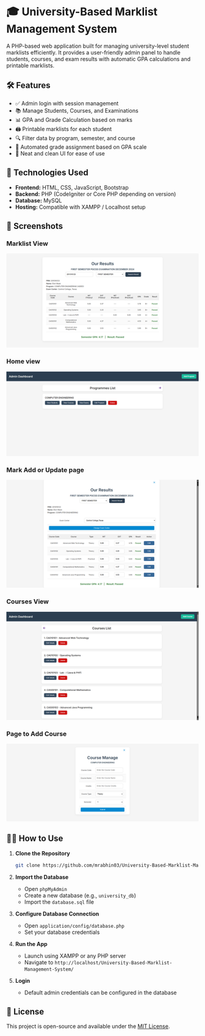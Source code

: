 # 🎓 University-Based Marklist Management System

A PHP-based web application built for managing university-level student marklists efficiently. It provides a user-friendly admin panel to handle students, courses, and exam results with automatic GPA calculations and printable marklists.

## 🛠️ Features

- ✅ Admin login with session management
- 📚 Manage Students, Courses, and Examinations
- 📊 GPA and Grade Calculation based on marks
- 🖨️ Printable marklists for each student
- 🔍 Filter data by program, semester, and course
- 🧮 Automated grade assignment based on GPA scale
- 🧾 Neat and clean UI for ease of use

## 🚀 Technologies Used

- **Frontend:** HTML, CSS, JavaScript, Bootstrap  
- **Backend:** PHP (CodeIgniter or Core PHP depending on version)  
- **Database:** MySQL  
- **Hosting:** Compatible with XAMPP / Localhost setup


## 📸 Screenshots

### Marklist View
![Results Page](Screenshots/Results.png)

### Home view
![Home](Screenshots/Home(Program).png)

### Mark Add or Update page
![Update page](Screenshots/AddOrUpdateMarks.png)

### Courses View
![Courses View](Screenshots/CourseDetails.png)

### Page to Add Course
![Add Course](Screenshots/AddCourse.png)

## 🧑‍💻 How to Use

1. **Clone the Repository**
   ```bash
   git clone https://github.com/mrabhin03/University-Based-Marklist-Management-System
   ```

2. **Import the Database**

   * Open `phpMyAdmin`
   * Create a new database (e.g., `university_db`)
   * Import the `database.sql` file

3. **Configure Database Connection**

   * Open `application/config/database.php`
   * Set your database credentials

4. **Run the App**

   * Launch using XAMPP or any PHP server
   * Navigate to `http://localhost/University-Based-Marklist-Management-System/`

5. **Login**

   * Default admin credentials can be configured in the database

## 📄 License

This project is open-source and available under the [MIT License](LICENSE).
